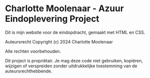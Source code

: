 <h1>Charlotte Moolenaar - Azuur Eindoplevering Project</h1>

Dit is mijn website voor de eindopdracht, gemaakt met HTML en CSS.

Auteursrecht Copyright (c) 2024 Charlotte Moolenaar

Alle rechten voorbehouden.

Dit project is propriëtair. Je mag deze code niet gebruiken, kopiëren, wijzigen of verspreiden zonder uitdrukkelijke toestemming van de auteursrechthebbende.
